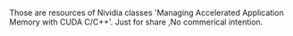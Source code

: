 Those are resources of Nividia classes 'Managing Accelerated Application Memory with CUDA C/C++'.
Just for share ,No commerical intention.
